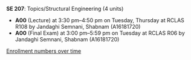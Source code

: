 **SE 207**: Topics/Structural Engineering (4 units)

- **A00** (Lecture) at 3:30 pm–4:50 pm on Tuesday, Thursday at RCLAS R108 by Jandaghi Semnani, Shabnam (A16181720)
- **A00** (Final Exam) at 3:00 pm–5:59 pm on Tuesday at RCLAS R06 by Jandaghi Semnani, Shabnam (A16181720)

[Enrollment numbers over time](./SE207.tsv)
